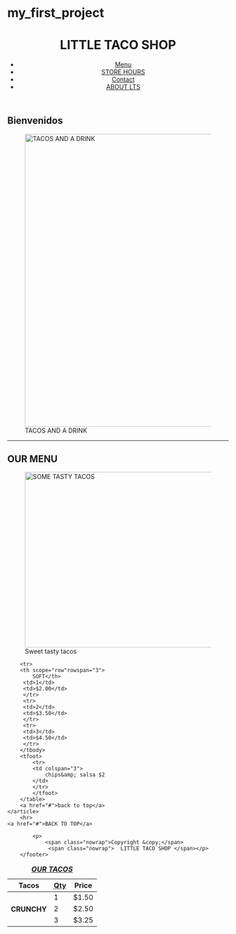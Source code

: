 # my_first_project
<!DOCTYPE html>
<html lang="en">
<head>
    <meta charset="UTF-8">
    <meta name="viewport" content="width=device-width, initial-scale=1.0">
    <meta http-equiv="author" content="Wisdom Aderinto">
    <meta name="description" content="THIS THE OFFICIAL WEBSITE FOR LITTLE TACO SHOP wa">
    <title>LITTLE TACO SHOP</title>
    <link rel ="icon" href="images/css logo.png">
    <link href="sytle main css.css" rel="stylesheet"></link>
</head>
<body>
    <header class="header">
    <h1 class="header__h1"> LITTLE TACO SHOP </h1>
    <nav class="header__nav">
        <ul class="header__ul">
            <li>
               <a href="#menu">Menu</a>
            </li>
            <li>
                <a href="hours.html">STORE HOURS</a>
            </li>
            <li>
                <a href="contact.html">Contact</a> 
            </li>
            <li> 
                <a href="about  .html">ABOUT LTS</a>
                </a>
            </li>
        </ul>  
        </nav> 
</header>

<section class="hero">
    <h2 class="hero__h2">Bienvenidos</h2>
<figure>
<img src="images/tacos and a drink.jpeg" alt="TACOS AND A DRINK" width="1000" height="667">
<figcaption class="offscreen">
TACOS AND A DRINK
</figcaption>
</figure>  
</section>
<hr>
<main class="main">
    <article id="menu" class="main__article">
    <h2>OUR MENU</h2>
    <section>
        <figure>
    <img src="images/tasty tacos.jpeg" alt="SOME TASTY TACOS" width="500" height="400">
    <figcaption>
    Sweet tasty tacos
    </figcaption>
    </figure>
    </section>
        <table>
        <caption><u><b><i>OUR TACOS</i></b></u></caption>
            <thead> 
            <tr>
            <th scope="col">Tacos</th>
            <th scope="col"><abbr title="QUANTITY">Qty</abbr></th>
            <th scope="col">Price</th>
            </tr>
            </thead>
        <tbody>
        <tr>
        <th scope="row"rowspan="3">
            CRUNCHY</th>
         <td>1</td>
         <td>$1.50</td>
         </tr>
         <tr>
         <td>2</td>
         <td>$2.50</td>
         </tr>
         <tr>
         <td>3</td>
         <td>$3.25</td>
         </tr>

        <tr>
        <th scope="row"rowspan="3">
            SOFT</th>
         <td>1</td>
         <td>$2.00</td>
         </tr>
         <tr>
         <td>2</td>
         <td>$3.50</td>
         </tr>
         <tr>
         <td>3</td>
         <td>$4.50</td>
         </tr>
        </tbody>
        <tfoot>
            <tr>
            <td colspan="3">
                chips&amp; salsa $2
            </td>
            </tr>
            </tfoot> 
        </table>
        <a href="#">back to top</a>
    </article>
        <hr> 
    <a href="#">BACK TO TOP</a> 
</main>
        <footer class="footer">
            
            <p>
                <span class="nowrap">Copyright &copy;</span>
                 <span class="nowrap">  LITTLE TACO SHOP </span></p>
        </footer>
</body>
</html>
